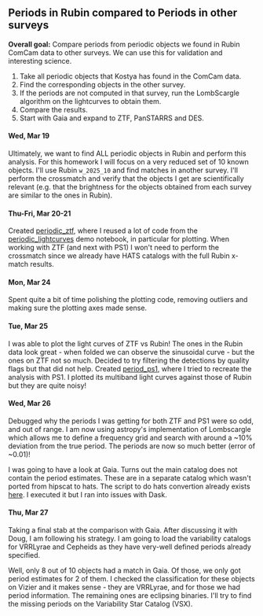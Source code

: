 ## Periods in Rubin compared to Periods in other surveys

**Overall goal:** Compare periods from periodic objects we found in Rubin ComCam data to other surveys. We can use this for validation and interesting science.

1. Take all periodic objects that Kostya has found in the ComCam data.
2. Find the corresponding objects in the other survey.
3. If the periods are not computed in that survey, run the LombScargle algorithm on the lightcurves to obtain them.
4. Compare the results.
5. Start with Gaia and expand to ZTF, PanSTARRS and DES.

#### Wed, Mar 19

Ultimately, we want to find ALL periodic objects in Rubin and perform this analysis. For this homework I will focus on a very reduced set of 10 known objects. I'll use Rubin `w_2025_10` and find matches in another survey. I'll perform the crossmatch and verify that the objects I get are scientifically relevant (e.g. that the brightness for the objects obtained from each survey are similar to the ones in Rubin).

#### Thu-Fri, Mar 20-21

Created [periodic_ztf](./periodic_ztf.ipynb), where I reused a lot of code from the [periodic_lightcurves](../../../demo_notebooks/periodic_lightcurves.ipynb) demo notebook, in particular for plotting. When working with ZTF (and next with PS1) I won't need to perform the crossmatch since we already have HATS catalogs with the full Rubin x-match results.

#### Mon, Mar 24

Spent quite a bit of time polishing the plotting code, removing outliers and making sure the plotting axes made sense.

#### Tue, Mar 25

I was able to plot the light curves of ZTF vs Rubin! The ones in the Rubin data look great - when folded we can observe the sinusoidal curve - but the ones on ZTF not so much. Decided to try filtering the detections by quality flags but that did not help. Created [period_ps1](./periodic_ps1.ipynb), where I tried to recreate the analysis with PS1. I plotted its multiband light curves against those of Rubin but they are quite noisy!

#### Wed, Mar 26

Debugged why the periods I was getting for both ZTF and PS1 were so odd, and out of range. I am now using astropy's implementation of Lombscargle which allows me to define a frequency grid and search with around a ~10% deviation from the true period. The periods are now so much better (error of ~0.01)!

I was going to have a look at Gaia. Turns out the main catalog does not contain the period estimates. These are in a separate catalog which wasn't ported from hipscat to hats. The script to do hats convertion already exists [here](https://github.com/delucchi-cmu/hipscripts/blob/e4f1bc683238a35eb8becc007912cc50334c8fb3/epyc/hats_conversion/create_epoch_photometry_hats.py#L51).
I executed it but I ran into issues with Dask.

#### Thu, Mar 27

Taking a final stab at the comparison with Gaia. After discussing it with Doug, I am following his strategy. I am going to load the variability catalogs for VRRLyrae and Cepheids as they have very-well defined periods already specified.

Well, only 8 out of 10 objects had a match in Gaia. Of those, we only got period estimates for 2 of them. I checked the classification for these objects on Vizier and it makes sense - they are VRRLyrae, and for those we had period information. The remaining ones are eclipsing binaries. I'll try to find the missing periods on the Variability Star Catalog (VSX).
